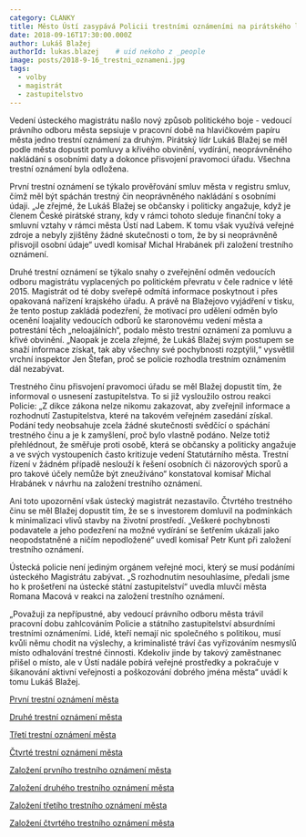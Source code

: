 ```yaml
---
category: CLANKY
title: Město Ústí zasypává Policii trestními oznámeními na pirátského lídra
date: 2018-09-16T17:30:00.000Z
author: Lukáš Blažej
authorId: lukas.blazej    # uid nekoho z _people
image: posts/2018-9-16_trestni_oznameni.jpg
tags:
  - volby
  - magistrát
  - zastupitelstvo
---
```


Vedení ústeckého magistrátu našlo nový způsob politického boje - vedoucí právního odboru města sepsiuje v pracovní době na hlavičkovém papíru města jedno trestní oznámení za druhým. Pirátský lídr Lukáš Blažej se měl podle města dopustit pomluvy a křivého obvinění, vydírání, neoprávněného nakládání s osobními daty a dokonce přisvojení pravomoci úřadu. Všechna trestní oznámení byla odložena.

První trestní oznámení se týkalo prověřování smluv města v registru smluv, čímž měl být spáchán trestný čin neoprávněného nakládání s osobními údaji. „Je zřejmé, že Lukáš Blažej se občansky i politicky angažuje, když je členem České pirátské strany, kdy v rámci tohoto sleduje finanční toky a smluvní vztahy v rámci města Ústí nad Labem. K tomu však využívá veřejné zdroje a nebyly zjištěny žádné skutečnosti o tom, že by si neoprávněně přisvojil osobní údaje“ uvedl komisař Michal Hrabánek při založení trestního oznámení.

Druhé trestní oznámení se týkalo snahy o zveřejnění odměn vedoucích odboru magistrátu vyplacených po politickém převratu v čele radnice v létě 2015. Magistrát od té doby sveřepě odmítá informace poskytnout i přes opakovaná nařízení krajského úřadu. A právě na Blažejovo vyjádření v tisku, že tento postup zakládá podezření, že motivací pro udělení odměn bylo ocenění loajality vedoucích odborů ke staronovému vedení města a potrestání těch „neloajálních“, podalo město trestní oznámení za pomluvu a křivé obvinění. „Naopak je zcela zřejmé, že Lukáš Blažej svým postupem se snaží informace získat, tak aby všechny své pochybnosti rozptýlil,“ vysvětlil vrchní inspektor Jen Štefan, proč se policie rozhodla trestním oznámením dál nezabývat.

Trestného činu přisvojení pravomoci úřadu se měl Blažej dopustit tím, že informoval o usnesení zastupitelstva. To si již vysloužilo ostrou reakci Policie: „Z dikce zákona nelze nikomu zakazovat, aby zveřejnil informace a rozhodnutí Zastupitelstva, které na takovém veřejném zasedání získal. Podání tedy neobsahuje zcela žádné skutečnosti svědčící o spáchání trestného činu a je k 
zamyšlení, proč bylo vlastně podáno. Nelze totiž přehlédnout, že směřuje proti osobě, která se občansky a politicky angažuje a ve svých vystoupeních často kritizuje vedení Statutárního města. Trestní řízení v žádném případě neslouží k řešení osobních či názorových sporů a pro takové účely nemůže být zneužíváno“ konstatoval komisař Michal Hrabánek v návrhu na založení trestního oznámení.

Ani toto upozornění však ústecký magistrát nezastavilo. Čtvrtého trestného činu se měl Blažej dopustit tím, že se s investorem domluvil na podmínkách k minimalizaci vlivů stavby na životní prostředí. „Veškeré pochybnosti podavatele a jeho podezření na možné vydírání se šetřením ukázali jako neopodstatněné a ničím nepodložené“ uvedl komisař Petr Kunt při založení trestního oznámení.

Ústecká policie není jediným orgánem veřejné moci, který se musí podáními ústeckého Magistrátu zabývat. „S rozhodnutím nesouhlasíme, předali jsme ho k prošetření na ústecké státní zastupitelství“ uvedla mluvčí města Romana Macová v reakci na založení trestního oznámení.

„Považuji za nepřípustné, aby vedoucí právního odboru města trávil pracovní dobu zahlcováním Policie a státního zastupitelství absurdními trestními oznámeními. Lidé, kteří nemají nic společného s politikou, musí kvůli němu chodit na výslechy, a kriminalisté tráví čas vyřizováním nesmyslů místo odhalování trestné činnosti. Kdekoliv jinde by takový zaměstnanec přišel o místo, ale v Ústí nadále pobírá veřejné prostředky a pokračuje v šikanování aktivní veřejnosti a poškozování dobrého jména města“ uvádí k tomu Lukáš Blažej.

[První trestní oznámení města](https://github.com/pirati-web/usti.pirati.cz/blob/master/assets/img/posts/TO1.pdf)

[Druhé trestní oznámení města](https://github.com/pirati-web/usti.pirati.cz/blob/master/assets/img/posts/TO2.pdf)

[Třetí trestní oznámení města](https://github.com/pirati-web/usti.pirati.cz/blob/master/assets/img/posts/TO3.pdf)

[Čtvrté trestní oznámení města](https://github.com/pirati-web/usti.pirati.cz/blob/master/assets/img/posts/TO4.pdf)

[Založení prvního trestního oznámení města](https://github.com/pirati-web/usti.pirati.cz/blob/master/assets/img/posts/Z1.pdf)

[Založení druhého trestního oznámení města](https://github.com/pirati-web/usti.pirati.cz/blob/master/assets/img/posts/Z2.pdf)

[Založení třetího trestního oznámení města](https://github.com/pirati-web/usti.pirati.cz/blob/master/assets/img/posts/Z3.pdf)

[Založení čtvrtého trestního oznámení města](https://github.com/pirati-web/usti.pirati.cz/blob/master/assets/img/posts/Z4.pdf)
